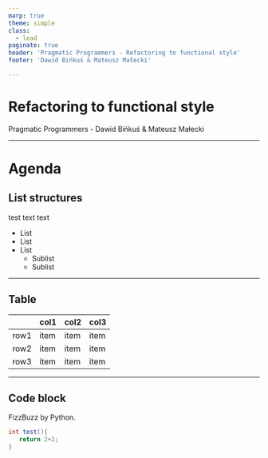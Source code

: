 ```yaml
---
marp: true
theme: simple
class:
  - lead
paginate: true
header: 'Pragmatic Programmers - Refactoring to functional style'
footer: 'Dawid Bińkuś & Mateusz Małecki'

---
```

<!-- _class: invert -->
# Refactoring to functional style
Pragmatic Programmers - Dawid Bińkuś & Mateusz Małecki  

---
# Agenda
## List structures
test text text
* List
* List
* List
  * Sublist
  * Sublist

---

## Table

|      | col1 | col2 | col3 |
| ---- | ---- | ---- | ---- |
| row1 | item | item | item |
| row2 | item | item | item |
| row3 | item | item | item |

---

## Code block
FizzBuzz by Python.
```java
int test(){
   return 2+2; 
}
```
